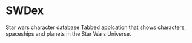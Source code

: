 # SWDex
Star wars character database
Tabbed applcation that shows characters, spaceships and planets in the Star Wars Universe.
